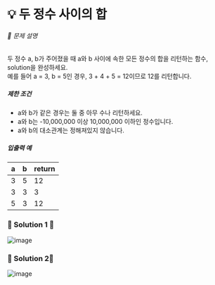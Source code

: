 # 💡 두 정수 사이의 합
 
###### 📃 문제 설명 

두 정수 a, b가 주어졌을 때 a와 b 사이에 속한 모든 정수의 합을 리턴하는 함수, solution을 완성하세요.  
예를 들어 a = 3, b = 5인 경우, 3 + 4 + 5 = 12이므로 12를 리턴합니다.

##### 제한 조건

- a와 b가 같은 경우는 둘 중 아무 수나 리턴하세요.
- a와 b는 -10,000,000 이상 10,000,000 이하인 정수입니다.
- a와 b의 대소관계는 정해져있지 않습니다.

##### 입출력 예

| a   | b   | return |
| --- | --- | ------ |
| 3   | 5   | 12     |
| 3   | 3   | 3      |
| 5   | 3   | 12     |



### 🔑 Solution 1 🔑

![image](https://user-images.githubusercontent.com/116260619/218654437-a5db1565-fd5b-4d42-88b0-738b7f92ae20.png)

### 🔑 Solution 2🔑

![image](https://user-images.githubusercontent.com/116260619/218654540-4b79f616-f0c9-46fb-9dad-4d7ea6cf899d.png) 
